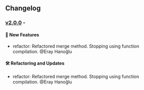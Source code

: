 ## Changelog

### [v2.0.0](https://github.com/panates/jsopen-objects/compare/v1.6.3...v2.0.0) - 

#### 🚀 New Features

- refactor: Refactored merge method. Stopping using function compilation. @Eray Hanoğlu 

#### 🛠 Refactoring and Updates

- refactor: Refactored merge method. Stopping using function compilation. @Eray Hanoğlu 
